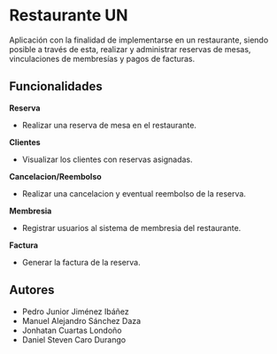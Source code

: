 # Restaurante UN
Aplicación con la finalidad de implementarse en un restaurante, siendo posible a través de esta, realizar y administrar reservas de mesas, vinculaciones de membresías y pagos de facturas. 

## Funcionalidades

**Reserva**
- Realizar una reserva de mesa en el restaurante.

**Clientes**
- Visualizar los clientes con reservas asignadas.

**Cancelacion/Reembolso**
- Realizar una cancelacion y eventual reembolso de la reserva.

**Membresia**
- Registrar usuarios al sistema de membresia del restaurante.

**Factura**
- Generar la factura de la reserva.

## Autores

- Pedro Junior Jiménez Ibáñez
- Manuel Alejandro Sánchez Daza
- Jonhatan Cuartas Londoño
- Daniel Steven Caro Durango

